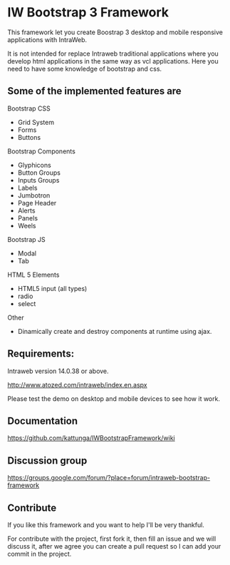 # IW Bootstrap 3 Framework

This framework let you create Boostrap 3 desktop and mobile responsive applications with IntraWeb.

It is not intended for replace Intraweb traditional applications where you develop html applications in the same way as vcl applications.
Here you need to have some knowledge of bootstrap and css.

## Some of the implemented features are

Bootstrap CSS
* Grid System
* Forms
* Buttons

Bootstrap Components
* Glyphicons
* Button Groups
* Inputs Groups
* Labels
* Jumbotron
* Page Header
* Alerts
* Panels
* Weels

Bootstrap JS
* Modal
* Tab

HTML 5 Elements
* HTML5 input (all types)
* radio
* select

Other
* Dinamically create and destroy components at runtime using ajax.

## Requirements:

Intraweb version 14.0.38 or above.

http://www.atozed.com/intraweb/index.en.aspx

Please test the demo on desktop and mobile devices to see how it work.

## Documentation

https://github.com/kattunga/IWBootstrapFramework/wiki

## Discussion group

https://groups.google.com/forum/?place=forum/intraweb-bootstrap-framework

## Contribute

If you like this framework and you want to help I'll be very thankful.

For contribute with the project, first fork it, then fill an issue and we will discuss it, after we agree you can create a pull request so I can add your commit in the project.
